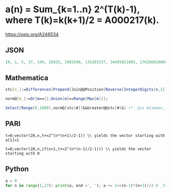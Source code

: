 # a\(n\) \= Sum\_\{k\=1\.\.n\} 2^\(T\(k\)\-1\), where T\(k\)\=k\(k\+1\)/2 \= A000217\(k\)\.
https://oeis.org/A246534
## JSON
```JSON
[0, 1, 5, 37, 549, 16933, 1065509, 135283237, 34495021605, 17626681066021, 18032025190548005, 36911520172609651237, 151152638972001256489509, 1238091191924352276155613733, 20283647694843594776223406899749, 664634281540152780046679753547072037]
```
## Mathematica
```Mathematica
stc[n_]:=Differences[Prepend[Join@@Position[Reverse[IntegerDigits[n,2]],1],0]]//Reverse;
```
```Mathematica
normQ[m_]:=Or[m=={},Union[m]==Range[Max[m]]];
```
```Mathematica
Select[Range[0,1000],normQ[stc[#]]&&Greater@@stc[#]&] (* _Gus Wiseman_, Apr 02 2020 *)
```
## PARI
```PARI
t=0;vector(20,n,t+=2^(n*(n+1)/2-1)) \\ yields the vector starting with a[1]=1
```
```PARI
t=0;vector(20,n,if(n>1,t+=2^(n*(n-1)/2-1))) \\ yields the vector starting with 0
```
## Python
```Python
a = 0
for n in range(1,17): print(a, end =', '); a += 1<<(n-1)*(n+2)//2 # _Ya-Ping Lu_, Jan 23 2024
```

